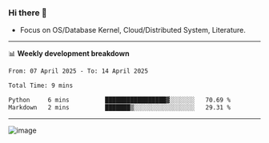 ### Hi there 👋
<!-- * Daily Meditation via Leetcode/Competitive-Programming. -->
* Focus on OS/Database Kernel, Cloud/Distributed System, Literature.

-------

📊 **Weekly development breakdown**
<!--START_SECTION:waka-->

```txt
From: 07 April 2025 - To: 14 April 2025

Total Time: 9 mins

Python     6 mins          █████████████████▓░░░░░░░   70.69 %
Markdown   2 mins          ███████▒░░░░░░░░░░░░░░░░░   29.31 %
```

<!--END_SECTION:waka-->

-------

<!-- [![Leetcode Stats](https://leetcard.jacoblin.cool/hzhang413?font=Fira+Mono)](https://leetcode.com/fxrc) -->
![image](./cyberpunk-ghost-in-the-shell.gif)
<!--![image](./gis-archive.png)-->
